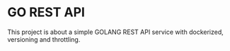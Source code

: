 # GO REST API

This project is about a simple GOLANG REST API service with dockerized, versioning and throttling.
